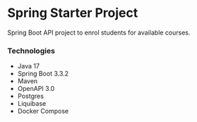 # Spring Starter Project

Spring Boot API project to enrol students for available courses.

### Technologies
- Java 17
- Spring Boot 3.3.2
- Maven
- OpenAPI 3.0
- Postgres
- Liquibase
- Docker Compose
